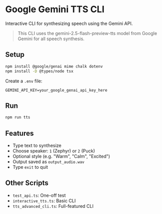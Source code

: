 # Google Gemini TTS CLI

Interactive CLI for synthesizing speech using the Gemini API.

> This CLI uses the gemini-2.5-flash-preview-tts model from Google Gemini for all speech synthesis.

## Setup

```sh
npm install @google/genai mime chalk dotenv
npm install -D @types/node tsx
````

Create a `.env` file:

```env
GEMINI_API_KEY=your_google_genai_api_key_here
```

## Run

```sh
npm run tts
```

## Features

* Type text to synthesize
* Choose speaker: `1` (Zephyr) or `2` (Puck)
* Optional style (e.g. "Warm", "Calm", "Excited")
* Output saved as `output_audio.wav`
* Type `exit` to quit

## Other Scripts

* `test_api.ts`: One-off test
* `interactive_tts.ts`: Basic CLI
* `tts_advanced_cli.ts`: Full-featured CLI
